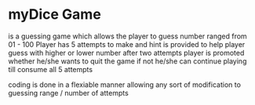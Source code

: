 # myDice Game
is a guessing game which allows the player to guess number ranged from 01 - 100 
Player has 5 attempts to make and hint is provided to help player guess with higher or lower number
after two attempts player is promoted whether he/she wants to quit the game if not he/she can continue playing till consume all 5 attempts

coding is done in a flexiable manner allowing any sort of modification to guessing range / number of attempts

